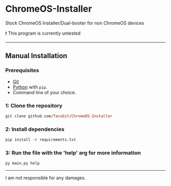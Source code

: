 # ChromeOS-Installer
Stock ChromeOS Installer/Dual-booter for non ChromeOS devices
<br>

❗ This program is currently untested

---

## Manual Installation

### Prerequisites
- [Git](https://git-scm.com)
- [Python](https://www.python.org/downloads/) with `pip`.
- Command line of your choice.


### 1: Clone the repository
```ps
git clone github.com/TacoGit/ChromeOS-Installer
```
### 2: Install dependencies
```ps
pip install -r requirements.txt
```
### 3: Run the file with the 'help' arg for more information
```ps
py main.py help
```

---

I am not responsible for any damages.
